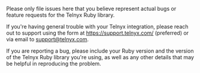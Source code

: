 Please only file issues here that you believe represent actual bugs or feature requests for the Telnyx Ruby library.

If you're having general trouble with your Telnyx integration, please reach out to support using the form at https://support.telnyx.com/ (preferred) or via email to support@telnyx.com.

If you are reporting a bug, please include your Ruby version and the version of the Telnyx Ruby library you're using, as well as any other details that may be helpful in reproducing the problem.

